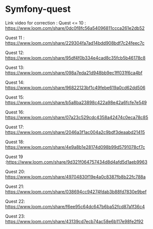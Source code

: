 # Symfony-quest

Link video for correction :
Quest <= 10 : https://www.loom.com/share/0dc0f8fc56a54096811ccca261e2db52

Quest 11 : https://www.loom.com/share/229304fa7ad14bdd908bdf7c24feec7c

Quest 12: https://www.loom.com/share/95df4f0b334e4cad8c35fcb5b46178c8

Quest 13: https://www.loom.com/share/098a7eda21d948bb9ec1ff031f6ca4bf

Quest 14: https://www.loom.com/share/96822123bf1c49febe619a0cd62dd506

Quest 15: https://www.loom.com/share/b5a8ba23898c422a98e42a6fcfe7e549

Quest 16: https://www.loom.com/share/07a23c529cdc4358a42474c0eca78c85

Quest 17: https://www.loom.com/share/2046a3f1ac004a2c9bdf3deaabd21415

Quest 18: https://www.loom.com/share/4e9a8b1e28174d098b99d5791078cf7c

Quest 19 :https://www.loom.com/share/9d321f064757434d8d4afd5d1aeb9963

Quest 20: https://www.loom.com/share/49704830f19e4a0c8387fb8b22fc788a

Quest 21: https://www.loom.com/share/038694cc94274fdab3b88fd7830e9bef

Quest 22: https://www.loom.com/share/f6ee95c64dc647b6ba52fcd87a1f36c4

Quest 23: https://www.loom.com/share/43139cd7ecb74ac58e6b117e98fe2f92
